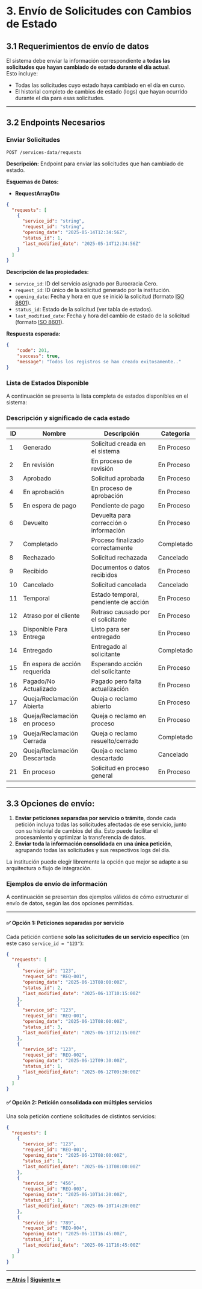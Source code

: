 # 3. Envío de Solicitudes con Cambios de Estado

## 3.1 Requerimientos de envío de datos

El sistema debe enviar la información correspondiente a **todas las solicitudes que hayan cambiado de estado durante el día actual**.  
Esto incluye:

- Todas las solicitudes cuyo estado haya cambiado en el día en curso.
- El historial completo de cambios de estado (logs) que hayan ocurrido durante el día para esas solicitudes.

---

## 3.2 Endpoints Necesarios
### Enviar Solicitudes

```http
POST /services-data/requests
```

**Descripción:** Endpoint para enviar las solicitudes que han cambiado de estado.

**Esquemas de Datos:**

- **RequestArrayDto**

```json
{
  "requests": [
    {
      "service_id": "string",
      "request_id": "string",
      "opening_date": "2025-05-14T12:34:56Z",
      "status_id": 1,
      "last_modified_date": "2025-05-14T12:34:56Z"
    }
  ]
}
```

**Descripción de las propiedades:**

- `service_id`: ID del servicio asignado por Burocracia Cero.
- `request_id`: ID único de la solicitud generado por la institución.
- `opening_date`: Fecha y hora en que se inició la solicitud (formato [ISO 8601](https://en.wikipedia.org/wiki/ISO_8601)).
- `status_id`: Estado de la solicitud (ver tabla de estados).
- `last_modified_date`: Fecha y hora del cambio de estado de la solicitud (formato [ISO 8601](https://en.wikipedia.org/wiki/ISO_8601)).

**Respuesta esperada:**

```json
{
    "code": 201,
    "success": true,
    "message": "Todos los registros se han creado exitosamente.."
}
```

### Lista de Estados Disponible

A continuación se presenta la lista completa de estados disponibles en el sistema:

### Descripción y significado de cada estado

| ID  | Nombre                               | Descripción                        | Categoría   |
|-----|--------------------------------------|------------------------------------------|-----------------|
| 1   | Generado                             | Solicitud creada en el sistema           | En Proceso      |
| 2   | En revisión                          | En proceso de revisión                   | En Proceso      |
| 3   | Aprobado                             | Solicitud aprobada                       | En Proceso      |
| 4   | En aprobación                        | En proceso de aprobación                 | En Proceso      |
| 5   | En espera de pago                    | Pendiente de pago                        | En Proceso      |
| 6   | Devuelto                             | Devuelta para corrección o información   | En Proceso      |
| 7   | Completado                           | Proceso finalizado correctamente         | Completado      |
| 8   | Rechazado                            | Solicitud rechazada                      | Cancelado       |
| 9   | Recibido                             | Documentos o datos recibidos             | En Proceso      |
| 10  | Cancelado                            | Solicitud cancelada                      | Cancelado       |
| 11  | Temporal                             | Estado temporal, pendiente de acción     | En Proceso      |
| 12  | Atraso por el cliente                | Retraso causado por el solicitante       | En Proceso      |
| 13  | Disponible Para Entrega              | Listo para ser entregado                 | En Proceso      |
| 14  | Entregado                            | Entregado al solicitante                 | Completado      |
| 15  | En espera de acción requerida        | Esperando acción del solicitante         | En Proceso      |
| 16  | Pagado/No Actualizado                | Pagado pero falta actualización          | En Proceso      |
| 17  | Queja/Reclamación Abierta            | Queja o reclamo abierto                  | En Proceso      |
| 18  | Queja/Reclamación en proceso         | Queja o reclamo en proceso               | En Proceso      |
| 19  | Queja/Reclamación Cerrada            | Queja o reclamo resuelto/cerrado         | Completado      |
| 20  | Queja/Reclamación Descartada         | Queja o reclamo descartado               | Cancelado       |
| 21  | En proceso                           | Solicitud en proceso general             | En Proceso      |

---

## 3.3 Opciones de envío:
1. **Enviar peticiones separadas por servicio o trámite**, donde cada petición incluya todas las solicitudes afectadas de ese servicio, junto con su historial de cambios del día. Esto puede facilitar el procesamiento y optimizar la transferencia de datos.
2. **Enviar toda la información consolidada en una única petición**, agrupando todas las solicitudes y sus respectivos logs del día.

La institución puede elegir libremente la opción que mejor se adapte a su arquitectura o flujo de integración.


### Ejemplos de envío de información

A continuación se presentan dos ejemplos válidos de cómo estructurar el envío de datos, según las dos opciones permitidas.

---

#### ✅ Opción 1: Peticiones separadas por servicio

Cada petición contiene **solo las solicitudes de un servicio específico** (en este caso `service_id = "123"`):

```json
{
  "requests": [
    {
      "service_id": "123",
      "request_id": "REQ-001",
      "opening_date": "2025-06-13T08:00:00Z",
      "status_id": 2,
      "last_modified_date": "2025-06-13T10:15:00Z"
    },
    {
      "service_id": "123",
      "request_id": "REQ-001",
      "opening_date": "2025-06-13T08:00:00Z",
      "status_id": 3,
      "last_modified_date": "2025-06-13T12:15:00Z"
    },
    {
      "service_id": "123",
      "request_id": "REQ-002",
      "opening_date": "2025-06-12T09:30:00Z",
      "status_id": 1,
      "last_modified_date": "2025-06-12T09:30:00Z"
    }
  ]
}
```
#### ✅ Opción 2: Petición consolidada con múltiples servicios

Una sola petición contiene solicitudes de distintos servicios:


```json
{
  "requests": [
    {
      "service_id": "123",
      "request_id": "REQ-001",
      "opening_date": "2025-06-13T08:00:00Z",
      "status_id": 1,
      "last_modified_date": "2025-06-13T08:00:00Z"
    },
    {
      "service_id": "456",
      "request_id": "REQ-003",
      "opening_date": "2025-06-10T14:20:00Z",
      "status_id": 1,
      "last_modified_date": "2025-06-10T14:20:00Z"
    },
    {
      "service_id": "789",
      "request_id": "REQ-004",
      "opening_date": "2025-06-11T16:45:00Z",
      "status_id": 1,
      "last_modified_date": "2025-06-11T16:45:00Z"
    }
  ]
}
```

---

**[⬅️ Atrás](02-comunicar-burocracia-cero.md) | [Siguiente ➡️](04-envio-informacion-intervalos.md)**
